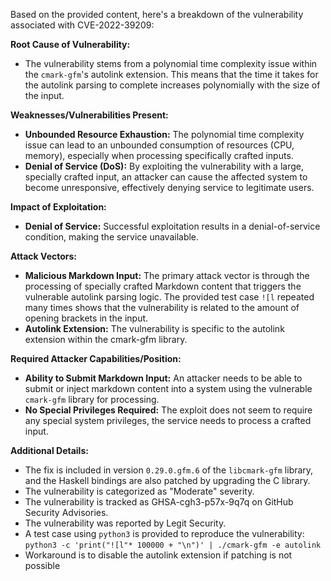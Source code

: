Based on the provided content, here's a breakdown of the vulnerability associated with CVE-2022-39209:

**Root Cause of Vulnerability:**

*   The vulnerability stems from a polynomial time complexity issue within the `cmark-gfm`'s autolink extension. This means that the time it takes for the autolink parsing to complete increases polynomially with the size of the input.

**Weaknesses/Vulnerabilities Present:**

*   **Unbounded Resource Exhaustion:** The polynomial time complexity issue can lead to an unbounded consumption of resources (CPU, memory), especially when processing specifically crafted inputs.
*   **Denial of Service (DoS):**  By exploiting the vulnerability with a large, specially crafted input, an attacker can cause the affected system to become unresponsive, effectively denying service to legitimate users.

**Impact of Exploitation:**

*   **Denial of Service:** Successful exploitation results in a denial-of-service condition, making the service unavailable.

**Attack Vectors:**

*   **Malicious Markdown Input:** The primary attack vector is through the processing of specially crafted Markdown content that triggers the vulnerable autolink parsing logic. The provided test case  `![l` repeated many times shows that the vulnerability is related to the amount of opening brackets in the input.
*   **Autolink Extension:** The vulnerability is specific to the autolink extension within the cmark-gfm library.

**Required Attacker Capabilities/Position:**

*   **Ability to Submit Markdown Input:** An attacker needs to be able to submit or inject markdown content into a system using the vulnerable `cmark-gfm` library for processing.
*   **No Special Privileges Required:** The exploit does not seem to require any special system privileges, the service needs to process a crafted input.

**Additional Details:**

*   The fix is included in version `0.29.0.gfm.6` of the `libcmark-gfm` library, and the Haskell bindings are also patched by upgrading the C library.
*   The vulnerability is categorized as "Moderate" severity.
*   The vulnerability is tracked as GHSA-cgh3-p57x-9q7q on GitHub Security Advisories.
*   The vulnerability was reported by Legit Security.
*   A test case using `python3` is provided to reproduce the vulnerability: `python3 -c 'print("![l"* 100000 + "\n")' | ./cmark-gfm -e autolink`
*   Workaround is to disable the autolink extension if patching is not possible